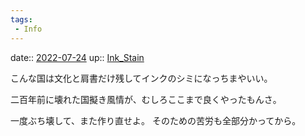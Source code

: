 ```yaml
---
tags:
 - Info
---
```


date:: [2022-07-24](Daily_Note/2022-07-24.md)
up:: [Ink_Stain](../Bar/Novel/Topics/Ink_Stain.md)

こんな国は文化と肩書だけ残してインクのシミになっちまやいい。

二百年前に壊れた国擬き風情が、むしろここまで良くやったもんさ。

一度ぶち壊して、また作り直せよ。
そのための苦労も全部分かってから。